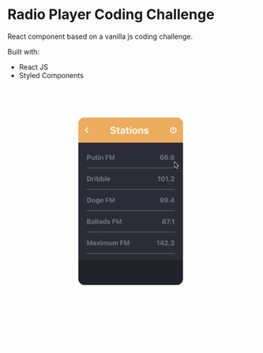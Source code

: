 # Radio Player Coding Challenge
React component based on a vanilla js coding challenge.

Built with:
* React JS
* Styled Components

![](radio-station-component.gif)

